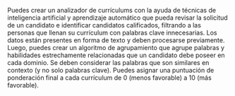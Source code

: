 Puedes crear un analizador de currículums con la ayuda de técnicas de inteligencia artificial y aprendizaje automático que pueda revisar la solicitud de un candidato e identificar candidatos calificados, filtrando a las personas que llenan su currículum con palabras clave innecesarias.
Los datos están presentes en forma de texto y deben procesarse previamente.
Luego, puedes crear un algoritmo de agrupamiento que agrupe palabras y habilidades estrechamente relacionadas que un candidato debe poseer en cada dominio. Se deben considerar las palabras que son similares en contexto (y no solo palabras clave). Puedes asignar una puntuación de ponderación final a cada currículum de 0 (menos favorable) a 10 (más favorable).
